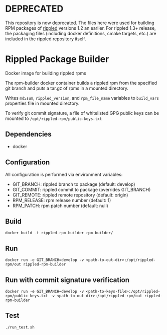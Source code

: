 
# DEPRECATED

This repository is now deprecated. The files here were used for
building RPM packages of [rippled](https://github.com/ripple/rippled) versions
1.2 an earlier. For rippled 1.3+ release, the packaging files (including docker
definitions, cmake targets, etc.) are included in the rippled repository
itself.

# Rippled Package Builder

Docker image for building rippled rpms

The rpm-builder docker container builds a rippled rpm from the specified git branch and puts a tar.gz of rpms in a mounted directory.

Writes `md5sum`, `rippled_version`, and `rpm_file_name` variables to `build_vars` properties file in mounted directory.

To verify git commit signature, a file of whitelisted GPG public keys can be mounted to `/opt/rippled-rpm/public-keys.txt`

## Dependencies

- docker

## Configuration

All configuration is performed via environment variables:

- GIT_BRANCH:  rippled branch to package (default: develop)
- GIT_COMMIT:  rippled commit to package (overrides GIT_BRANCH)
- GIT_REMOTE:  rippled remote repository (default: origin)
- RPM_RELEASE: rpm release number        (default: 1)
- RPM_PATCH:   rpm patch number          (default: null)

## Build

```
docker build -t rippled-rpm-builder rpm-builder/
```

## Run

```
docker run -e GIT_BRANCH=develop -v <path-to-out-dir>:/opt/rippled-rpm/out rippled-rpm-builder
```

## Run with commit signature verification
```
docker run -e GIT_BRANCH=develop -v <path-to-keys-file>:/opt/rippled-rpm/public-keys.txt -v <path-to-out-dir>:/opt/rippled-rpm/out rippled-rpm-builder
```

## Test

```
./run_test.sh
```
